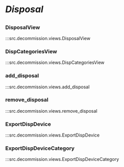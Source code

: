 # ***Disposal***

##

### DisposalView
:::src.decommission.views.DisposalView

### DispCategoriesView
:::src.decommission.views.DispCategoriesView

### add_disposal
:::src.decommission.views.add_disposal

### remove_disposal
:::src.decommission.views.remove_disposal

### ExportDispDevice
:::src.decommission.views.ExportDispDevice

### ExportDispDeviceCategory
:::src.decommission.views.ExportDispDeviceCategory
